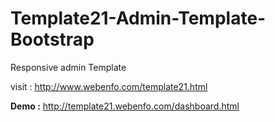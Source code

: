 # Template21-Admin-Template-Bootstrap

Responsive admin Template

visit : http://www.webenfo.com/template21.html

<b> Demo :</b> http://template21.webenfo.com/dashboard.html


